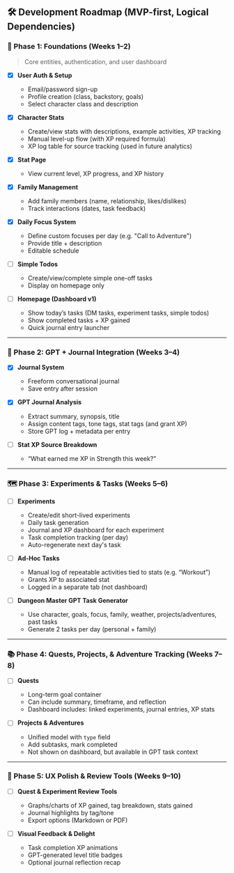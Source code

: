 ## 🛠️ Development Roadmap (MVP-first, Logical Dependencies)

### 🔰 Phase 1: Foundations (Weeks 1–2)

> Core entities, authentication, and user dashboard

- [x] **User Auth & Setup**
  - Email/password sign-up
  - Profile creation (class, backstory, goals)
  - Select character class and description

- [x] **Character Stats**
  - Create/view stats with descriptions, example activities, XP tracking
  - Manual level-up flow (with XP required formula)
  - XP log table for source tracking (used in future analytics)

- [x] **Stat Page**
  - View current level, XP progress, and XP history

- [x] **Family Management**
  - Add family members (name, relationship, likes/dislikes)
  - Track interactions (dates, task feedback)

- [x] **Daily Focus System**
  - Define custom focuses per day (e.g. "Call to Adventure")
  - Provide title + description
  - Editable schedule

- [ ] **Simple Todos**
  - Create/view/complete simple one-off tasks
  - Display on homepage only

- [ ] **Homepage (Dashboard v1)**
  - Show today’s tasks (DM tasks, experiment tasks, simple todos)
  - Show completed tasks + XP gained
  - Quick journal entry launcher

---

### 🧠 Phase 2: GPT + Journal Integration (Weeks 3–4)

- [x] **Journal System**
  - Freeform conversational journal
  - Save entry after session

- [x] **GPT Journal Analysis**
  - Extract summary, synopsis, title
  - Assign content tags, tone tags, stat tags (and grant XP)
  - Store GPT log + metadata per entry

- [ ] **Stat XP Source Breakdown**
  - “What earned me XP in Strength this week?”

---

### 🗺️ Phase 3: Experiments & Tasks (Weeks 5–6)

- [ ] **Experiments**
  - Create/edit short-lived experiments
  - Daily task generation
  - Journal and XP dashboard for each experiment
  - Task completion tracking (per day)
  - Auto-regenerate next day's task

- [ ] **Ad-Hoc Tasks**
  - Manual log of repeatable activities tied to stats (e.g. “Workout”)
  - Grants XP to associated stat
  - Logged in a separate tab (not dashboard)

- [ ] **Dungeon Master GPT Task Generator**
  - Use character, goals, focus, family, weather, projects/adventures, past tasks
  - Generate 2 tasks per day (personal + family)

---

### 📚 Phase 4: Quests, Projects, & Adventure Tracking (Weeks 7–8)

- [ ] **Quests**
  - Long-term goal container
  - Can include summary, timeframe, and reflection
  - Dashboard includes: linked experiments, journal entries, XP stats

- [ ] **Projects & Adventures**
  - Unified model with `type` field
  - Add subtasks, mark completed
  - Not shown on dashboard, but available in GPT task context

---

### 🧼 Phase 5: UX Polish & Review Tools (Weeks 9–10)

- [ ] **Quest & Experiment Review Tools**
  - Graphs/charts of XP gained, tag breakdown, stats gained
  - Journal highlights by tag/tone
  - Export options (Markdown or PDF)

- [ ] **Visual Feedback & Delight**
  - Task completion XP animations
  - GPT-generated level title badges
  - Optional journal reflection recap
